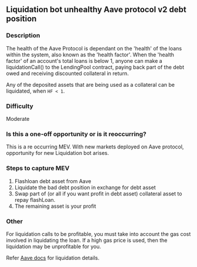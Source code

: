 ## Liquidation bot unhealthy Aave protocol v2 debt position

### Description
The health of the Aave Protocol is dependant on the 'health' of the loans within the system, also known as the 'health factor'. When the 'health factor' of an account's total loans is below 1, anyone can make a liquidationCall() to the LendingPool contract, paying back part of the debt owed and receiving discounted collateral in return.

Any of the deposited assets that are being used as a collateral can be liquidated, when `HF < 1`.

### Difficulty
Moderate

### Is this a one-off opportunity or is it reoccurring?
This is a re occurring MEV. With new markets deployed on Aave protocol, opportunity for new Liquidation bot arises.

### Steps to capture MEV

  1. Flashloan debt asset from Aave
  2. Liquidate the bad debt position in exchange for debt asset
  3. Swap part of (or all if you want profit in debt asset) collateral asset to repay flashLoan.
  4. The remaining asset is your profit

### Other
  For liquidation calls to be profitable, you must take into account the gas cost involved in liquidating the loan. If a high gas price is used, then the liquidation may be unprofitable for you.

  Refer [Aave docs](https://docs.aave.com/developers/guides/liquidations) for liquidation details.
